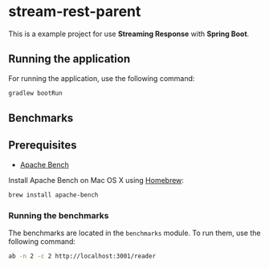 # stream-rest-parent

This is a example project for use **Streaming Response** with **Spring Boot**.

## Running the application

For running the application, use the following command:

```bash
gradlew bootRun
```

## Benchmarks

## Prerequisites

* [Apache Bench](http://httpd.apache.org/docs/2.2/programs/ab.html)

Install Apache Bench on Mac OS X using [Homebrew](http://brew.sh/):

```bash
brew install apache-bench
```

### Running the benchmarks

The benchmarks are located in the `benchmarks` module. To run them, use the following command:

```bash
ab -n 2 -c 2 http://localhost:3001/reader
```
